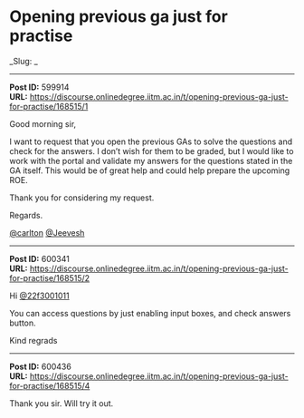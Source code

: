 # Opening previous ga just for practise
_Slug: _

---
**Post ID:** 599914  
**URL:** https://discourse.onlinedegree.iitm.ac.in/t/opening-previous-ga-just-for-practise/168515/1  

Good morning sir,


I want to request that you open the previous GAs to solve the questions and check for the answers. I don’t wish for them to be graded, but I would like to work with the portal and validate my answers for the questions stated in the GA itself. This would be of great help and could help prepare the upcoming ROE.


Thank you for considering my request.


Regards.


[@carlton](/u/carlton) [@Jeevesh](/u/jeevesh)

---
**Post ID:** 600341  
**URL:** https://discourse.onlinedegree.iitm.ac.in/t/opening-previous-ga-just-for-practise/168515/2  

Hi [@22f3001011](/u/22f3001011)


You can access questions by just enabling input boxes, and check answers button.


Kind regrads

---
**Post ID:** 600436  
**URL:** https://discourse.onlinedegree.iitm.ac.in/t/opening-previous-ga-just-for-practise/168515/4  

Thank you sir. Will try it out.

